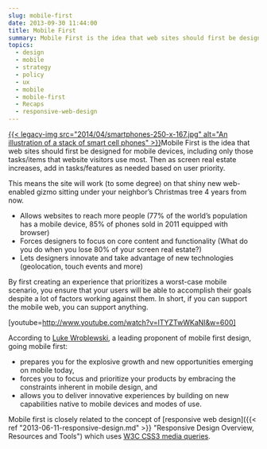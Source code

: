 ```yaml
---
slug: mobile-first
date: 2013-09-30 11:44:00
title: Mobile First
summary: Mobile First is the idea that web sites should first be designed for mobile devices, including only those tasks/items that website visitors use most. Then as screen real estate increases, add in tasks/features as needed based on user priority. This means the site
topics:
  - design
  - mobile
  - strategy
  - policy
  - ux
  - mobile
  - mobile-first
  - Recaps
  - responsive-web-design
---
```


[{{< legacy-img src="2014/04/smartphones-250-x-167.jpg" alt="An illustration of a stack of smart cell phones" >}}](https://s3.amazonaws.com/digitalgov/_legacy-img/2014/01/smartphones.jpg)Mobile First is the idea that web sites should first be designed for mobile devices, including only those tasks/items that website visitors use most. Then as screen real estate increases, add in tasks/features as needed based on user priority.

This means the site will work (to some degree) on that shiny new web-enabled gizmo sitting under your neighbor’s Christmas tree 4 years from now.

  * Allows websites to reach more people (77% of the world’s population has a mobile device, 85% of phones sold in 2011 equipped with browser)
  * Forces designers to focus on core content and functionality (What do you do when you lose 80% of your screen real estate?)
  * Lets designers innovate and take advantage of new technologies (geolocation, touch events and more)

By first creating an experience that prioritizes a worst-case mobile scenario, you ensure that your users will be able to accomplish their goals despite a lot of factors working against them. In short, if you can support the mobile web, you can support anything.

[youtube=http://www.youtube.com/watch?v=lTYZTwWKaNI&w=600]
  
According to <a href="http://www.lukew.com/resources/mobile_first.asp" rel="nofollow">Luke Wroblewski</a>, a leading proponent of mobile first design, going mobile first:

  * prepares you for the explosive growth and new opportunities emerging on mobile today,
  * forces you to focus and prioritize your products by embracing the constraints inherent in mobile design, and
  * allows you to deliver innovative experiences by building on new capabilities native to mobile devices and modes of use.

Mobile first is closely related to the concept of [responsive web design]({{< ref "2013-06-11-responsive-design.md" >}} "Responsive Design Overview, Resources and Tools") which uses <a href="http://en.wikipedia.org/wiki/Cascading_Style_Sheets#CSS3" rel="nofollow">W3C CSS3 media queries</a>.

 
